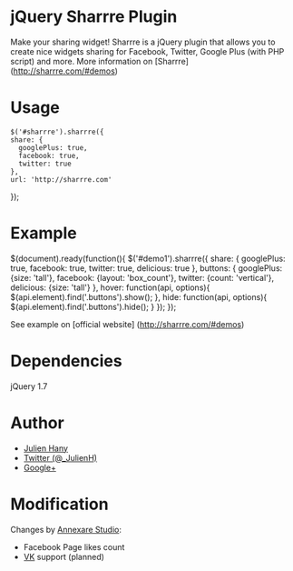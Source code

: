 jQuery Sharrre Plugin
===

Make your sharing widget!
Sharrre is a jQuery plugin that allows you to create nice widgets sharing for Facebook, Twitter, Google Plus (with PHP script) and more.
More information on [Sharrre] (http://sharrre.com/#demos)

Usage
===

	$('#sharrre').sharrre({
    share: {
      googlePlus: true,
      facebook: true,
      twitter: true
    },
    url: 'http://sharrre.com'
  });

Example
===

  <div id="demo1" data-title="sharrre" data-url="http://sharrre.com" ></div>
  $(document).ready(function(){
    $('#demo1').sharrre({
      share: {
        googlePlus: true,
        facebook: true,
        twitter: true,
        delicious: true
      },
      buttons: {
        googlePlus: {size: 'tall'},
        facebook: {layout: 'box_count'},
        twitter: {count: 'vertical'},
        delicious: {size: 'tall'}
      },
      hover: function(api, options){
        $(api.element).find('.buttons').show();
      },
      hide: function(api, options){
        $(api.element).find('.buttons').hide();
      }
    });
  });

  See example on [official website] (http://sharrre.com/#demos)


Dependencies
===

jQuery 1.7

Author
===

- [Julien Hany](http://hany.fr)
- [Twitter (@_JulienH)](http://twitter.com/_JulienH)
- [Google+](http://plus.google.com/111637545317893682325)

Modification
===

Changes by [Annexare Studio](http://annexare.com/):
 - Facebook Page likes count
 - [VK](http://vk.com) support (planned)

